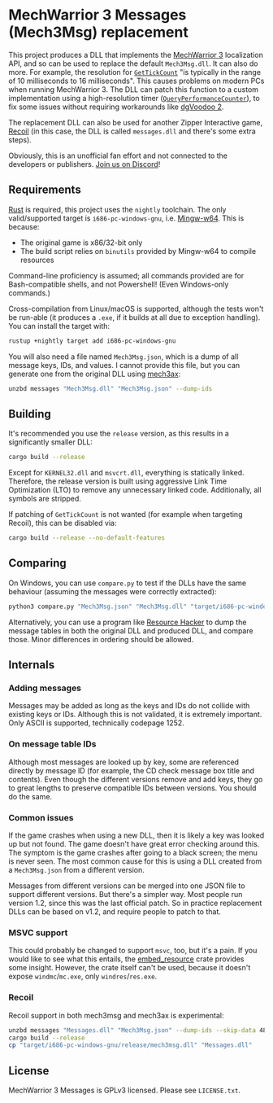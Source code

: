 # MechWarrior 3 Messages (Mech3Msg) replacement

This project produces a DLL that implements the [MechWarrior 3](https://en.wikipedia.org/wiki/MechWarrior_3) localization API, and so can be used to replace the default `Mech3Msg.dll`. It can also do more. For example, the resolution for [`GetTickCount`](https://docs.microsoft.com/en-us/windows/win32/api/sysinfoapi/nf-sysinfoapi-gettickcount) "is typically in the range of 10 milliseconds to 16 milliseconds". This causes problems on modern PCs when running MechWarrior 3. The DLL can patch this function to a custom implementation using a high-resolution timer ([`QueryPerformanceCounter`](https://docs.microsoft.com/en-us/windows/win32/api/profileapi/nf-profileapi-queryperformancecounter)), to fix some issues without requiring workarounds like [dgVoodoo 2](http://dege.freeweb.hu/).

The replacement DLL can also be used for another Zipper Interactive game, [Recoil](https://en.wikipedia.org/wiki/Recoil_(video_game)) (in this case, the DLL is called `messages.dll` and there's some extra steps).

Obviously, this is an unofficial fan effort and not connected to the developers or publishers. [Join us on Discord](https://discord.gg/Be53gMy)!

## Requirements

[Rust](https://www.rust-lang.org/) is required, this project uses the `nightly` toolchain. The only valid/supported target is `i686-pc-windows-gnu`, i.e. [Mingw-w64](http://mingw-w64.org). This is because:

* The original game is x86/32-bit only
* The build script relies on `binutils` provided by Mingw-w64 to compile resources

Command-line proficiency is assumed; all commands provided are for Bash-compatible shells, and not Powershell! (Even Windows-only commands.)

Cross-compilation from Linux/macOS is supported, although the tests won't be run-able (it produces a `.exe`, if it builds at all due to exception handling). You can install the target with:

```bash
rustup +nightly target add i686-pc-windows-gnu
```

You will also need a file named `Mech3Msg.json`, which is a dump of all message keys, IDs, and values. I cannot provide this file, but you can generate one from the original DLL using [mech3ax](https://github.com/TerranMechworks/mech3ax):

```bash
unzbd messages "Mech3Msg.dll" "Mech3Msg.json" --dump-ids
```

## Building

It's recommended you use the `release` version, as this results in a significantly smaller DLL:

```bash
cargo build --release
```

Except for `KERNEL32.dll` and `msvcrt.dll`, everything is statically linked. Therefore, the release version is built using aggressive Link Time Optimization (LTO) to remove any unnecessary linked code. Additionally, all symbols are stripped.

If patching of `GetTickCount` is not wanted (for example when targeting Recoil), this can be disabled via:

```bash
cargo build --release --no-default-features
```

## Comparing

On Windows, you can use `compare.py` to test if the DLLs have the same behaviour (assuming the messages were correctly extracted):

```bash
python3 compare.py "Mech3Msg.json" "Mech3Msg.dll" "target/i686-pc-windows-gnu/release/mech3msg.dll"
```

Alternatively, you can use a program like [Resource Hacker](http://www.angusj.com/resourcehacker/) to dump the message tables in both the original DLL and produced DLL, and compare those. Minor differences in ordering should be allowed.

## Internals

### Adding messages

Messages may be added as long as the keys and IDs do not collide with existing keys or IDs. Although this is not validated, it is extremely important. Only ASCII is supported, technically codepage 1252.

### On message table IDs

Although most messages are looked up by key, some are referenced directly by message ID (for example, the CD check message box title and contents). Even though the different versions remove and add keys, they go to great lengths to preserve compatible IDs between versions. You should do the same.

### Common issues

If the game crashes when using a new DLL, then it is likely a key was looked up but not found. The game doesn't have great error checking around this. The symptom is the game crashes after going to a black screen; the menu is never seen. The most common cause for this is using a DLL created from a `Mech3Msg.json` from a different version.

Messages from different versions can be merged into one JSON file to support different versions. But there's a simpler way. Most people run version 1.2, since this was the last official patch. So in practice replacement DLLs can be based on v1.2, and require people to patch to that.

### MSVC support

This could probably be changed to support `msvc`, too, but it's a pain. If you would like to see what this entails, the [embed_resource](https://docs.rs/embed-resource/) crate provides some insight. However, the crate itself can't be used, because it doesn't expose `windmc`/`mc.exe`, only `windres`/`res.exe`.

### Recoil

Recoil support in both mech3msg and mech3ax is experimental:

```bash
unzbd messages "Messages.dll" "Mech3Msg.json" --dump-ids --skip-data 48
cargo build --release
cp "target/i686-pc-windows-gnu/release/mech3msg.dll" "Messages.dll"
```

## License

MechWarrior 3 Messages is GPLv3 licensed. Please see `LICENSE.txt`.
